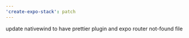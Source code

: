 ```yaml
---
'create-expo-stack': patch
---
```


update nativewind to have prettier plugin and expo router not-found file
